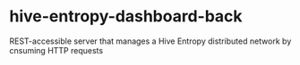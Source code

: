 # hive-entropy-dashboard-back
REST-accessible server that manages a Hive Entropy distributed network by cnsuming HTTP requests
